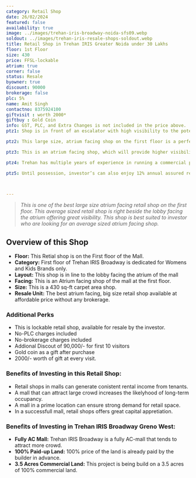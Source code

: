 ```yaml
---
category: Retail Shop
date: 26/02/2024
featured: false
availability: true
image: ../images/trehan-iris-broadway-noida-sfs09.webp
soldout: ../images/trehan-iris-resale-shops-soldout.webp
title: Retail Shop in Trehan IRIS Greater Noida under 30 Lakhs
floor: 1st Floor
size: 430
price: FFSL-lockable
atrium: true
corner: false
status: Resale
byowner: true
discount: 90000
brokerage: false
plc: 5%
name: Amit Singh
contactno: 8375924100
giftvisit : worth 2000*
giftbuy : Gold Coin
info: GST, PLC, and Extra Changes is not included in the price above.
ptz1: Shop is in front of an escalator with high visibility to the potential customers

ptz2: This large size, atrium facing shop on the first floor is a perfect match for an established mens and sports brand. Trehan already has tied up with multiple such brand for renting shops upon opening.

ptz3: This is an atrium facing shop, which will provide higher visibility and footfall. Therefore, a rental yield for this shops can be expected.

ptz4: Trehan has multiple years of experience in running a commercial project on lease model, so the investors can be assured for rental yield from their shop for a long period of time.

ptz5: Until possession, investor’s can also enjoy 12% annual assured return by the builder.



---
```


> _This is one of the best large size atrium facing retail shop on the first floor. This average sized retail shop is right beside the lobby facing the atrium offering great visibility. This shop is best suited to investor who are looking for an average sized atrium facing shop._

## Overview of this Shop
* **Floor:** This Retial shop is on the First floor of the Mall.
* **Category:** First floor of Trehan IRIS Broadway is dedicated for Womens and Kids Brands only.
* **Layout:** This shop is in line to the lobby facing the atrium of the mall
* **Facing:** This is an Atrium facing shop of the mall at the first floor.
* **Size:** This is a 430 sq-ft carpet area shop.
* **Resale Unit:** The best atrium facing, big size retail shop available at affordable price without any brokerage.

### Additional Perks
* This is lockable retail shop, available for resale by the investor.
* No-PLC charges included
* No-brokerage charges included
* Addional Discout of 90,000/- for first 10 visitors
* Gold coin as a gift after purchase
* 2000/- worth of gift at every visit.


### Benefits of Investing in this Retail Shop:
* Retail shops in malls can generate conistent rental income from tenants.
* A mall that can attract large crowd increases the likelyhood of long-term occupancy.
* A mall in a prime location can ensure strong demand for retail space.
* In a successfull mall, retail shops offers great capital appretiation.

### Benefits of Investing in Trehan IRIS Broadway Greno West:
* **Fully AC Mall:** Trehan IRIS Broadway is a fully AC-mall that tends to attract more crowd.
* **100% Paid-up Land:** 100% price of the land is already paid by the builder in advance.
* **3.5 Acres Commercial Land:** This project is being build on a 3.5 acres of 100% commercial land.